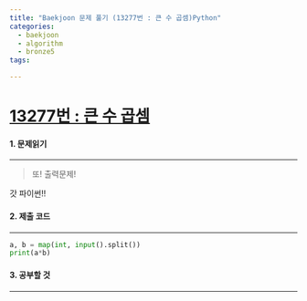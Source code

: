 ```yaml
---
title: "Baekjoon 문제 풀기 (13277번 : 큰 수 곱셈)Python"
categories:
  - baekjoon
  - algorithm
  - bronze5
tags:

---
```



# [13277번 : 큰 수 곱셈](https://www.acmicpc.net/problem/13277)

#### 1. 문제읽기
---

> 또! 출력문제!  

갓 파이썬!!   

#### 2. 제출 코드 
---


```python
a, b = map(int, input().split())
print(a*b)
```



#### 3. 공부할 것
---

